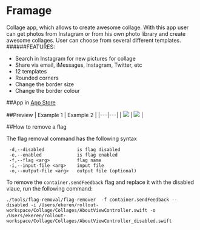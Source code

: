 # Framage
Collage app, which allows to create awesome collage. With this app user can get photos from Instagram or from his own photo library and create awesome collages. User can choose from several different templates.
######FEATURES:
- Search in Instagram for new pictures for collage
- Share via email, iMessages, Instagram, Twitter, etc
- 12 templates
- Rounded corners
- Change the border size
- Change the border colour

##App in [App Store](https://itunes.apple.com/us/app/framage/id1002882107?ls=1&mt=8)

##Preview
| Example 1 | Example 2  | 
|---|---|
| ![](https://cloud.githubusercontent.com/assets/8221314/7955384/9ed4cc8a-09e0-11e5-897b-cca2273afe9a.gif)  |  ![](https://cloud.githubusercontent.com/assets/8221314/7955594/35188fe6-09e2-11e5-998d-63381f749a87.gif) |


##How to remove a flag

The flag removal command has the following syntax
```
 -d,--disabled            is flag disabled
 -e,--enabled             is flag enabled
 -f,--flag <arg>          flag name
 -i,--input-file <arg>    input file
 -o,--output-file <arg>   output file (optional)
```
To remove the `container.sendFeedback` flag and replace it with the disabled vlaue, run the following command:
```
./tools/flag-removal/flag-remover  -f container.sendFeedback --disabled -i /Users/ekeren/rollout-workspace/Collage/Collages/AboutViewController.swift -o /Users/ekeren/rollout-workspace/Collage/Collages/AboutViewController_disabled.swift
```

